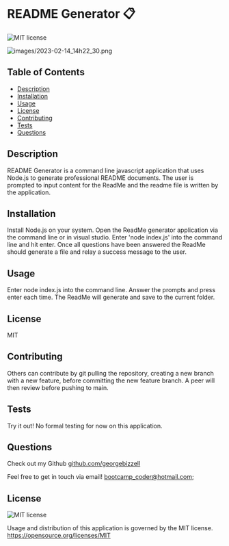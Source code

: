 

  # README Generator :clipboard:

  ![MIT license](https://img.shields.io/badge/License-MIT-blue)

  ![images/2023-02-14_14h22_30.png](./images/2023-02-14_14h22_30.png)

  ## Table of Contents
  - [Description](#description)
  - [Installation](#installation)
  - [Usage](#usage)
  - [License](#license)
  - [Contributing](#contributing)
  - [Tests](#tests)
  - [Questions](#questions)

  ## Description
  
  README Generator is a command line javascript application that uses Node.js to generate professional README documents. The user is prompted to input content for the ReadMe and the readme file is written by the application.

  ## Installation 

  Install Node.js on your system. Open the ReadMe generator application via the command line or in visual studio. Enter 'node index.js' into the command line and hit enter. Once all questions have been answered the ReadMe should generate a file and relay a success message to the user.
  
  ## Usage 

  Enter node index.js into the command line. Answer the prompts and press enter each time. The ReadMe will generate and save to the current folder.
  
  ## License 

  MIT
  
  ## Contributing 

  Others can contribute by git pulling the repository, creating a new branch with a new feature, before committing the new feature branch. A peer will then review before pushing to main.
  
  ## Tests

  Try it out! No formal testing for now on this application.
     
  ## Questions
  
  Check out my Github [github.com/georgebizzell](https://www.github.com/georgebizzell)

  Feel free to get in touch via email! <a href="mailto:bootcamp_coder@hotmail.com">bootcamp_coder@hotmail.com</a>;

  ## License

  ![MIT license](https://img.shields.io/badge/License-MIT-blue)

  Usage and distribution of this application is governed by the MIT license. <https://opensource.org/licenses/MIT>
  
  